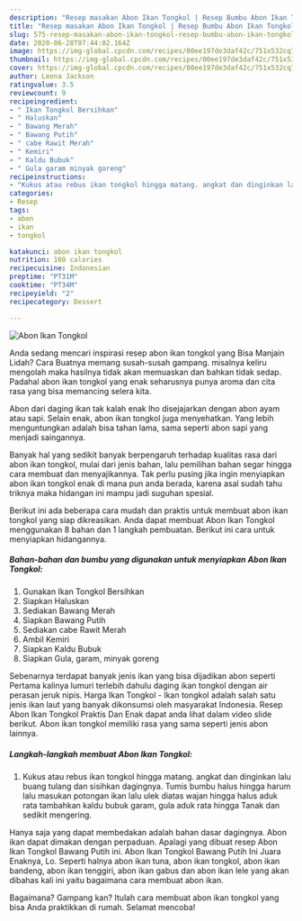 ```yaml
---
description: "Resep masakan Abon Ikan Tongkol | Resep Bumbu Abon Ikan Tongkol Yang Bisa Manjain Lidah"
title: "Resep masakan Abon Ikan Tongkol | Resep Bumbu Abon Ikan Tongkol Yang Bisa Manjain Lidah"
slug: 575-resep-masakan-abon-ikan-tongkol-resep-bumbu-abon-ikan-tongkol-yang-bisa-manjain-lidah
date: 2020-06-28T07:44:02.164Z
image: https://img-global.cpcdn.com/recipes/00ee197de3daf42c/751x532cq70/abon-ikan-tongkol-foto-resep-utama.jpg
thumbnail: https://img-global.cpcdn.com/recipes/00ee197de3daf42c/751x532cq70/abon-ikan-tongkol-foto-resep-utama.jpg
cover: https://img-global.cpcdn.com/recipes/00ee197de3daf42c/751x532cq70/abon-ikan-tongkol-foto-resep-utama.jpg
author: Leona Jackson
ratingvalue: 3.5
reviewcount: 9
recipeingredient:
- " Ikan Tongkol Bersihkan"
- " Haluskan"
- " Bawang Merah"
- " Bawang Putih"
- " cabe Rawit Merah"
- " Kemiri"
- " Kaldu Bubuk"
- " Gula garam minyak goreng"
recipeinstructions:
- "Kukus atau rebus ikan tongkol hingga matang. angkat dan dinginkan lalu buang tulang dan sisihkan dagingnya. Tumis bumbu halus hingga harum lalu masukan potongan ikan lalu ulek diatas wajan hingga halus aduk rata tambahkan kaldu bubuk garam, gula aduk rata hingga Tanak dan sedikit mengering."
categories:
- Resep
tags:
- abon
- ikan
- tongkol

katakunci: abon ikan tongkol 
nutrition: 160 calories
recipecuisine: Indonesian
preptime: "PT31M"
cooktime: "PT34M"
recipeyield: "2"
recipecategory: Dessert

---
```



![Abon Ikan Tongkol](https://img-global.cpcdn.com/recipes/00ee197de3daf42c/751x532cq70/abon-ikan-tongkol-foto-resep-utama.jpg)

Anda sedang mencari inspirasi resep abon ikan tongkol yang Bisa Manjain Lidah? Cara Buatnya memang susah-susah gampang. misalnya keliru mengolah maka hasilnya tidak akan memuaskan dan bahkan tidak sedap. Padahal abon ikan tongkol yang enak seharusnya punya aroma dan cita rasa yang bisa memancing selera kita.

Abon dari daging ikan tak kalah enak lho disejajarkan dengan abon ayam atau sapi. Selain enak, abon ikan tongkol juga menyehatkan. Yang lebih menguntungkan adalah bisa tahan lama, sama seperti abon sapi yang menjadi saingannya.

Banyak hal yang sedikit banyak berpengaruh terhadap kualitas rasa dari abon ikan tongkol, mulai dari jenis bahan, lalu pemilihan bahan segar hingga cara membuat dan menyajikannya. Tak perlu pusing jika ingin menyiapkan abon ikan tongkol enak di mana pun anda berada, karena asal sudah tahu triknya maka hidangan ini mampu jadi suguhan spesial.


Berikut ini ada beberapa cara mudah dan praktis untuk membuat abon ikan tongkol yang siap dikreasikan. Anda dapat membuat Abon Ikan Tongkol menggunakan 8 bahan dan 1 langkah pembuatan. Berikut ini cara untuk menyiapkan hidangannya.

<!--inarticleads1-->

##### Bahan-bahan dan bumbu yang digunakan untuk menyiapkan Abon Ikan Tongkol:

1. Gunakan  Ikan Tongkol Bersihkan
1. Siapkan  Haluskan
1. Sediakan  Bawang Merah
1. Siapkan  Bawang Putih
1. Sediakan  cabe Rawit Merah
1. Ambil  Kemiri
1. Siapkan  Kaldu Bubuk
1. Siapkan  Gula, garam, minyak goreng


Sebenarnya terdapat banyak jenis ikan yang bisa dijadikan abon seperti Pertama kalinya lumuri terlebih dahulu daging ikan tongkol dengan air perasan jeruk nipis. Harga Ikan Tongkol - Ikan tongkol adalah salah satu jenis ikan laut yang banyak dikonsumsi oleh masyarakat Indonesia. Resep Abon Ikan Tongkol Praktis Dan Enak dapat anda lihat dalam video slide berikut. Abon ikan tongkol memiliki rasa yang sama seperti jenis abon lainnya. 

<!--inarticleads2-->

##### Langkah-langkah membuat Abon Ikan Tongkol:

1. Kukus atau rebus ikan tongkol hingga matang. angkat dan dinginkan lalu buang tulang dan sisihkan dagingnya. Tumis bumbu halus hingga harum lalu masukan potongan ikan lalu ulek diatas wajan hingga halus aduk rata tambahkan kaldu bubuk garam, gula aduk rata hingga Tanak dan sedikit mengering.


Hanya saja yang dapat membedakan adalah bahan dasar dagingnya. Abon ikan dapat dimakan dengan perpaduan. Apalagi yang dibuat resep Abon Ikan Tongkol Bawang Putih ini. Abon Ikan Tongkol Bawang Putih Ini Juara Enaknya, Lo. Seperti halnya abon ikan tuna, abon ikan tongkol, abon ikan bandeng, abon ikan tenggiri, abon ikan gabus dan abon ikan lele yang akan dibahas kali ini yaitu bagaimana cara membuat abon ikan. 

Bagaimana? Gampang kan? Itulah cara membuat abon ikan tongkol yang bisa Anda praktikkan di rumah. Selamat mencoba!
